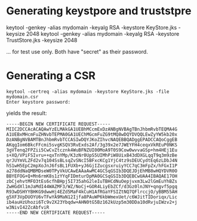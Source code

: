 # Generating keystpore and truststpre

   keytool -genkey -alias mydomain -keyalg RSA -keystore KeyStore.jks -keysize 2048
   keytool -genkey -alias mydomain -keyalg RSA -keystore TrustStore.jks -keysize 2048


... for test use only.   Both have "secret" as their password.

# Generating a CSR


    keytool -certreq -alias mydomain -keystore KeyStore.jks -file mydomain.csr
    Enter keystore password:  

yields the result:

    -----BEGIN NEW CERTIFICATE REQUEST-----
    MIIC2DCCAcACAQAwYzELMAkGA1UEBhMCcmExDzANBgNVBAgTBnJhbmRvbTEQMA4G
    A1UEBxMHcmFuZHNvbTEPMA0GA1UEChMGcmFuZG9tMQ8wDQYDVQQLEwZyYW5kb20x
    DzANBgNVBAMTBnJhbmRvbTCCASIwDQYJKoZIhvcNAQEBBQADggEPADCCAQoCggEB
    AKqgIom6BkcFFcmi5svgKSQV3RvExds2Af/3g39x2e7JWEYFH4ceqxVkREuP0NKS
    3gVTenq2FPZii5CwCvZtcznk4WuBFNZUI00MoA9T0S9Cow0wvvaGSp+hm4HEj1Eu
    s+XQ/VPiFSIvru++qxTnYMp/K3zNr0UpS5UIMhPiW8UixB43dDXGLqqT9q3m9zBe
    qrJUYmVLZFd2v7q104SsBLsqZvSNcI5BFxcKCg1YjC4tz9sDEUCydtEq6zLDbJ4N
    hS1wH5EpC2mpXoJnJ6fsBL1FUXb+yJ6GjIZucgsxruiyYCC7qC3mFpZx/hFGxI1P
    a278ddNaQMBMDseW0TPyVkUCAwEAAaAwMC4GCSqGSIb3DQEJDjEhMB8wHQYDVR0O
    BBYEFOG+Q+Mn6rmK8s1zYYqFIDmturDpMA0GCSqGSIb3DQEBCwUAA4IBAQAE17OH
    zbCjehvtMFO3tEs6cfhBHpj5I735ahG2leIuTBHCdNuOepjvxm3Lw2lGmEuYhBZs
    ZwHGdXl1mJaMdI44WAZMF3/WZ/NoCj+GOR4LiyEbZCf/d3Gz0lnJNY+qngvf5pgq
    R93wDSHYYBHKG9dwwHj4EZd5MaF4kCuH1AfRGaYFSIZtNQ7QFlrccjO/yBBM55AH
    g5XF3VpDUOYU6vTFwYA9MaN12Ijfa8PAuWP6kbWmexUet/c6WJitTIDoriqx/Lic
    ib4auHzUhozi6Tc9v2X23Ybqdw+AHN0tG5Bz162kUzp5m30DDa10dRvjuIWzv2+j
    w3NivI42ZcAbfviR
    -----END NEW CERTIFICATE REQUEST-----

